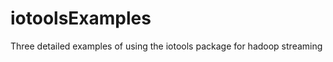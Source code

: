 iotoolsExamples
===============

Three detailed examples of using the iotools package for hadoop streaming
